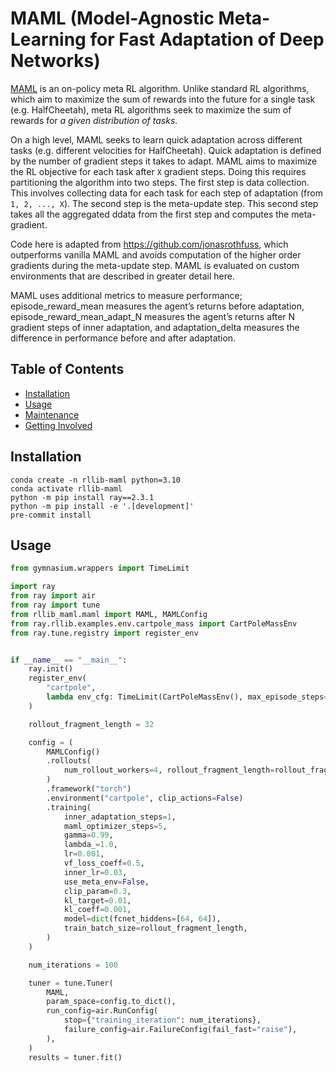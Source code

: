 # MAML (Model-Agnostic Meta-Learning for Fast Adaptation of Deep Networks)

[MAML](https://arxiv.org/abs/1703.03400) is an on-policy meta RL algorithm. Unlike standard RL algorithms, which aim to maximize the sum of rewards into the future for a single task (e.g. HalfCheetah), meta RL algorithms seek to maximize the sum of rewards for *a given distribution of tasks*.

On a high level, MAML seeks to learn quick adaptation across different tasks (e.g. different velocities for HalfCheetah). Quick adaptation is defined by the number of gradient steps it takes to adapt. MAML aims to maximize the RL objective for each task after `X` gradient steps. Doing this requires partitioning the algorithm into two steps. The first step is data collection. This involves collecting data for each task for each step of adaptation (from `1, 2, ..., X`). The second step is the meta-update step. This second step takes all the aggregated ddata from the first step and computes the meta-gradient.

Code here is adapted from https://github.com/jonasrothfuss, which outperforms vanilla MAML and avoids computation of the higher order gradients during the meta-update step. MAML is evaluated on custom environments that are described in greater detail here.

MAML uses additional metrics to measure performance; episode_reward_mean measures the agent’s returns before adaptation, episode_reward_mean_adapt_N measures the agent’s returns after N gradient steps of inner adaptation, and adaptation_delta measures the difference in performance before and after adaptation.


## Table of Contents

- [Installation](#installation)
- [Usage](#usage)
- [Maintenance](#maintenance)
- [Getting Involved](#getting-involved)

## Installation

```
conda create -n rllib-maml python=3.10
conda activate rllib-maml
python -m pip install ray==2.3.1
python -m pip install -e '.[development]'
pre-commit install
```

## Usage

```python
from gymnasium.wrappers import TimeLimit

import ray
from ray import air
from ray import tune
from rllib_maml.maml import MAML, MAMLConfig
from ray.rllib.examples.env.cartpole_mass import CartPoleMassEnv
from ray.tune.registry import register_env


if __name__ == "__main__":
    ray.init()
    register_env(
        "cartpole",
        lambda env_cfg: TimeLimit(CartPoleMassEnv(), max_episode_steps=200),
    )

    rollout_fragment_length = 32

    config = (
        MAMLConfig()
        .rollouts(
            num_rollout_workers=4, rollout_fragment_length=rollout_fragment_length
        )
        .framework("torch")
        .environment("cartpole", clip_actions=False)
        .training(
            inner_adaptation_steps=1,
            maml_optimizer_steps=5,
            gamma=0.99,
            lambda_=1.0,
            lr=0.001,
            vf_loss_coeff=0.5,
            inner_lr=0.03,
            use_meta_env=False,
            clip_param=0.3,
            kl_target=0.01,
            kl_coeff=0.001,
            model=dict(fcnet_hiddens=[64, 64]),
            train_batch_size=rollout_fragment_length,
        )
    )

    num_iterations = 100

    tuner = tune.Tuner(
        MAML,
        param_space=config.to_dict(),
        run_config=air.RunConfig(
            stop={"training_iteration": num_iterations},
            failure_config=air.FailureConfig(fail_fast="raise"),
        ),
    )
    results = tuner.fit()

```

